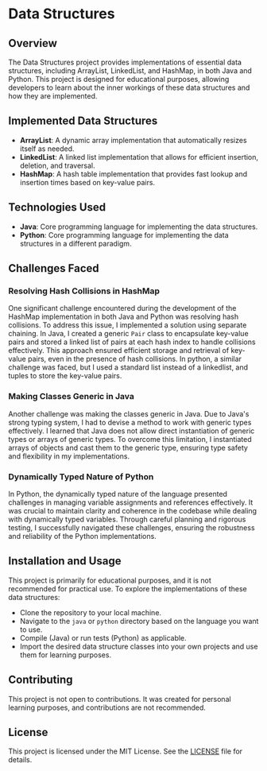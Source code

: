# Data Structures

## Overview
The Data Structures project provides implementations of essential data structures, including ArrayList, LinkedList, and HashMap, in both Java and Python. This project is designed for educational purposes, allowing developers to learn about the inner workings of these data structures and how they are implemented.

## Implemented Data Structures
- **ArrayList**: A dynamic array implementation that automatically resizes itself as needed.
- **LinkedList**: A linked list implementation that allows for efficient insertion, deletion, and traversal.
- **HashMap**: A hash table implementation that provides fast lookup and insertion times based on key-value pairs.

## Technologies Used
- **Java**: Core programming language for implementing the data structures.
- **Python**: Core programming language for implementing the data structures in a different paradigm.

## Challenges Faced
### Resolving Hash Collisions in HashMap
One significant challenge encountered during the development of the HashMap implementation in both Java and Python was resolving hash collisions. To address this issue, I implemented a solution using separate chaining. In Java, I created a generic `Pair` class to encapsulate key-value pairs and stored a linked list of pairs at each hash index to handle collisions effectively. This approach ensured efficient storage and retrieval of key-value pairs, even in the presence of hash collisions. In python, a similar challenge was faced, but I used a standard list instead of a linkedlist, and tuples to store the key-value pairs.

### Making Classes Generic in Java
Another challenge was making the classes generic in Java. Due to Java's strong typing system, I had to devise a method to work with generic types effectively. I learned that Java does not allow direct instantiation of generic types or arrays of generic types. To overcome this limitation, I instantiated arrays of objects and cast them to the generic type, ensuring type safety and flexibility in my implementations.

### Dynamically Typed Nature of Python
In Python, the dynamically typed nature of the language presented challenges in managing variable assignments and references effectively. It was crucial to maintain clarity and coherence in the codebase while dealing with dynamically typed variables. Through careful planning and rigorous testing, I successfully navigated these challenges, ensuring the robustness and reliability of the Python implementations.

## Installation and Usage
This project is primarily for educational purposes, and it is not recommended for practical use. To explore the implementations of these data structures:
- Clone the repository to your local machine.
- Navigate to the `java` or `python` directory based on the language you want to use.
- Compile (Java) or run tests (Python) as applicable.
- Import the desired data structure classes into your own projects and use them for learning purposes.

## Contributing
This project is not open to contributions. It was created for personal learning purposes, and contributions are not recommended.

## License
This project is licensed under the MIT License. See the [LICENSE](LICENSE) file for details.

